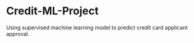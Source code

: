 # Credit-ML-Project
Using supervised machine learning model to predict credit card applicant approval.


